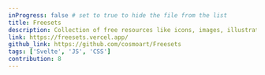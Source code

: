 ```yaml
---
inProgress: false # set to true to hide the file from the list
title: Freesets
description: Collection of free resources like icons, images, illustrations, components, libraries and more!
link: https://freesets.vercel.app/
github_link: https://github.com/cosmoart/Freesets
tags: ['Svelte', 'JS', 'CSS']
contribution: 8
---
```


